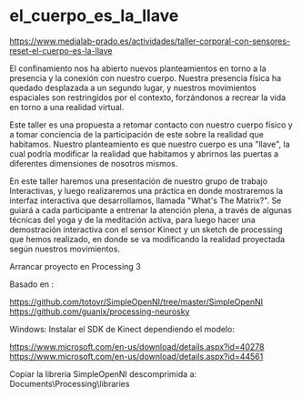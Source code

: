 # el_cuerpo_es_la_llave
https://www.medialab-prado.es/actividades/taller-corporal-con-sensores-reset-el-cuerpo-es-la-llave


El confinamiento nos ha abierto nuevos planteamientos en torno a la presencia y la conexión con nuestro cuerpo. Nuestra presencia física ha quedado desplazada a un segundo lugar, y nuestros movimientos espaciales son restringidos por el contexto, forzándonos a recrear la vida en torno a una realidad virtual.

Este taller es una propuesta a retomar contacto con nuestro cuerpo físico y a tomar conciencia de la participación de este sobre la realidad que habitamos. Nuestro planteamiento es que nuestro cuerpo es una "llave", la cual podría modificar la realidad que habitamos y abrirnos las puertas a diferentes dimensiones de nosotros mismos.

En este taller haremos una presentación de nuestro grupo de trabajo Interactivas, y luego realizaremos una práctica en donde mostraremos la interfaz interactiva que desarrollamos, llamada "What's The Matrix?".  Se guiará a cada participante a entrenar la atención plena, a través de algunas técnicas del yoga y de la meditación activa, para luego hacer una demostración interactiva con el sensor Kinect y un sketch de processing que hemos realizado, en donde se va modificando la realidad proyectada según nuestros movimientos.


Arrancar proyecto en Processing 3

Basado en :

https://github.com/totovr/SimpleOpenNI/tree/master/SimpleOpenNI
https://github.com/guanix/processing-neurosky




Windows:
Instalar el SDK de Kinect dependiendo el modelo:

https://www.microsoft.com/en-us/download/details.aspx?id=40278
https://www.microsoft.com/en-us/download/details.aspx?id=44561


Copiar la libreria SimpleOpenNI descomprimida a:
Documents\Processing\libraries


